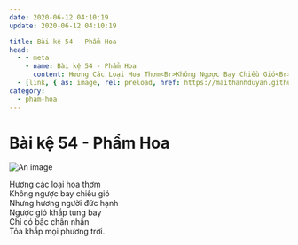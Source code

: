 ```yaml
---
date: 2020-06-12 04:10:19
update: 2020-06-12 04:10:19

title: Bài kệ 54 - Phẩm Hoa
head:
  - - meta
    - name: Bài kệ 54 - Phẩm Hoa
      content: Hương Các Loại Hoa Thơm<Br>Không Ngược Bay Chiều Gió<Br>Nhưng Hương Người Đức Hạnh<Br>Ngược Gió Khắp Tung Bay<Br>Chỉ Có Bậc Chân Nhân<Br>Tỏa Khắp Mọi Phương Trời.<Br>
  - [link, { as: image, rel: preload, href: https://maithanhduyan.github.io/kinh-phap-cu/img/pham-hoa/pham-hoa-054.jpg }]
category:
  - pham-hoa
---
```


# Bài kệ 54 - Phẩm Hoa

![An image](/img/pham-hoa/pham-hoa-054.jpg)

Hương các loại hoa thơm<br>Không ngược bay chiều gió<br>Nhưng hương người đức hạnh<br>Ngược gió khắp tung bay<br>Chỉ có bậc chân nhân<br>Tỏa khắp mọi phương trời.<br>
